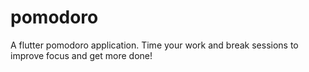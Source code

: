 # pomodoro

A flutter pomodoro application.  Time your work and break sessions to improve focus and get more done!

